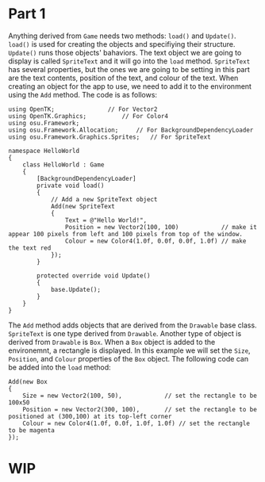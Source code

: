 # Part 1

Anything derived from `Game` needs two methods: `load()` and `Update()`. `load()` is used for creating the objects and specifiying their structure. `Update()` runs those objects' bahaviors. The text object we are going to display is called `SpriteText` and it will go into the `load` method. `SpriteText` has several properties, but the ones we are going to be setting in this part are the text contents, position of the text, and colour of the text. When creating an object for the app to use, we need to add it to the environment using the `Add` method. The code is as follows:

	using OpenTK;				// For Vector2
	using OpenTK.Graphics;    		// For Color4
	using osu.Framework;
    using osu.Framework.Allocation;		// For BackgroundDependencyLoader
    using osu.Framework.Graphics.Sprites; 	// For SpriteText

    namespace HelloWorld
    {
        class HelloWorld : Game
        {
            [BackgroundDependencyLoader]
            private void load()
            {
	            // Add a new SpriteText object
                Add(new SpriteText
                {
                    Text = @"Hello World!",
                    Position = new Vector2(100, 100)            // make it appear 100 pixels from left and 100 pixels from top of the window.
                    Colour = new Color4(1.0f, 0.0f, 0.0f, 1.0f) // make the text red
                });
            }

            protected override void Update()
            {
                base.Update();
            }
        }
    }


The `Add` method adds objects that are derived from the `Drawable` base class. `SpriteText` is one type derived from `Drawable`. Another type of object is derived from `Drawable` is `Box`. When a `Box` object is added to the environemnt, a rectangle is displayed. In this example we will set the `Size`, `Position`, and `Colour` properties of the `Box` object. The following code can be added into the `load` method:
	
	Add(new Box
	{
		Size = new Vector2(100, 50),			// set the rectangle to be 100x50
		Position = new Vector2(300, 100),		// set the rectangle to be positioned at (300,100) at its top-left corner
		Colour = new Color4(1.0f, 0.0f, 1.0f, 1.0f)	// set the rectangle to be magenta
	});

# WIP

